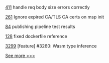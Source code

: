 
[411](https://github.com/hyperledger-labs/fabric-operations-console/pull/411) handle req body size errors correctly

[261](https://github.com/hyperledger/fabric-sdk-go/pull/261) Ignore expired CA/TLS CA certs on msp init

[84](https://github.com/hyperledger-labs/acapy-java-client/pull/84) publishing pipeline test results

[128](https://github.com/hyperledger/indy-test-automation/pull/128) fixed dockerfile reference

[3299](https://github.com/hyperledger/iroha/pull/3299) [feature] #3260: Wasm type inference


[See more >>>](https://start-here.hyperledger.org/pull-requests)
